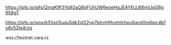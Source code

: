 https://ipfs.io/ipfs/QmaK9f3Yq92aQ8qFUhUW6eoeHgJEAYEUJ66mUqGBg9X8gT

https://ipfs.io/ipns/k51qzi5uqu5dk2jd22yp7blrohfjfcehtirheu5qnd0m6iec4b1o6x52ts4rzg

wss://testnet.vara.rs
